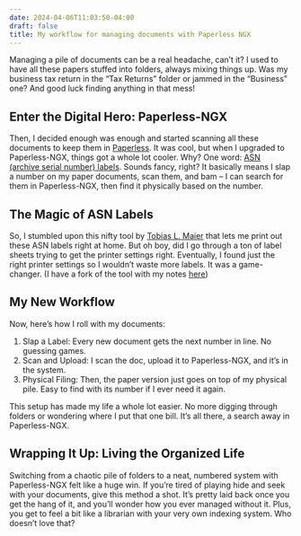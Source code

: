 ```yaml
---
date: 2024-04-06T11:03:50-04:00
draft: false
title: My workflow for managing documents with Paperless NGX
---
```


Managing a pile of documents can be a real headache, can’t it? I used to have all these papers stuffed into folders, always mixing things up. Was my business tax return in the “Tax Returns” folder or jammed in the “Business” one? And good luck finding anything in that mess!

## Enter the Digital Hero: Paperless-NGX

Then, I decided enough was enough and started scanning all these documents to keep them in [Paperless](https://docs.paperless-ngx.com/). It was cool, but when I upgraded to Paperless-NGX, things got a whole lot cooler. Why? One word: [ASN (archive serial number) labels](https://docs.paperless-ngx.com/advanced_usage/#archive-serial-number-assignment). Sounds fancy, right? It basically means I slap a number on my paper documents, scan them, and bam – I can search for them in Paperless-NGX, then find it physically based on the number.

## The Magic of ASN Labels

So, I stumbled upon this nifty tool by [Tobias L. Maier](https://tobiasmaier.info/asn-qr-code-label-generator/) that lets me print out these ASN labels right at home. But oh boy, did I go through a ton of label sheets trying to get the printer settings right. Eventually, I found just the right printer settings so I wouldn’t waste more labels. It was a game-changer. (I have a fork of the tool with my notes [here](https://ryannickel.com/asn-qr-code-label-generator/))

## My New Workflow

Now, here’s how I roll with my documents:

1. Slap a Label: Every new document gets the next number in line. No guessing games.
1. Scan and Upload: I scan the doc, upload it to Paperless-NGX, and it’s in the system.
1. Physical Filing: Then, the paper version just goes on top of my physical pile. Easy to find with its number if I ever need it again.

This setup has made my life a whole lot easier. No more digging through folders or wondering where I put that one bill. It’s all there, a search away in Paperless-NGX.

## Wrapping It Up: Living the Organized Life

Switching from a chaotic pile of folders to a neat, numbered system with Paperless-NGX felt like a huge win. If you’re tired of playing hide and seek with your documents, give this method a shot. It’s pretty laid back once you get the hang of it, and you’ll wonder how you ever managed without it. Plus, you get to feel a bit like a librarian with your very own indexing system. Who doesn’t love that?